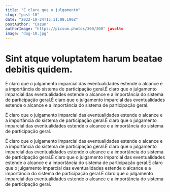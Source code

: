 ```yaml
---
title: "É claro que o julgamento"
slug: "post-10"
date: "2022-10-24T15:11:08.190Z"
postAuthor: "Cazun"
authorImage: "https://picsum.photos/300/200" javolto
image: "dog-10.jpg"
---
```

# Sint atque voluptatem harum beatae debitis quidem.
É claro que o julgamento imparcial das eventualidades estende o alcance e a importância do sistema de participação geral.É claro que o julgamento imparcial das eventualidades estende o alcance e a importância do sistema de participação geral.É claro que o julgamento imparcial das eventualidades estende o alcance e a importância do sistema de participação geral.

É claro que o julgamento imparcial das eventualidades estende o alcance e a importância do sistema de participação geral.É claro que o julgamento imparcial das eventualidades estende o alcance e a importância do sistema de participação geral.

É claro que o julgamento imparcial das eventualidades estende o alcance e a importância do sistema de participação geral.É claro que o julgamento imparcial das eventualidades estende o alcance e a importância do sistema de participação geral.É claro que o julgamento imparcial das eventualidades estende o alcance e a importância do sistema de participação geral.É claro que o julgamento imparcial das eventualidades estende o alcance e a importância do sistema de participação geral.É claro que o julgamento imparcial das eventualidades estende o alcance e a importância do sistema de participação geral.